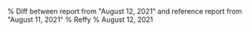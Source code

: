 % Diff between report from "August 12, 2021" and reference report from "August 11, 2021"
% Reffy
% August 12, 2021


